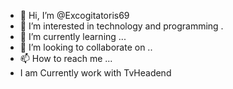 - 👋 Hi, I’m @Excogitatoris69
- 👀 I’m interested in technology and programming .
- 🌱 I’m currently learning ...
- 💞️ I’m looking to collaborate on ..
- 📫 How to reach me ...
- I am Currently work with TvHeadend

<!---
Excogitatoris69/Excogitatoris69 is a ✨ special ✨ repository because its `README.md` (this file) appears on your GitHub profile.
You can click the Preview link to take a look at your changes.
--->
